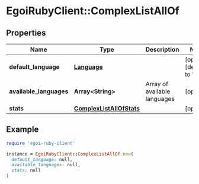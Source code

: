 # EgoiRubyClient::ComplexListAllOf

## Properties

| Name | Type | Description | Notes |
| ---- | ---- | ----------- | ----- |
| **default_language** | [**Language**](Language.md) |  | [optional][default to &#39;en&#39;] |
| **available_languages** | **Array&lt;String&gt;** | Array of available languages | [optional] |
| **stats** | [**ComplexListAllOfStats**](ComplexListAllOfStats.md) |  | [optional] |

## Example

```ruby
require 'egoi-ruby-client'

instance = EgoiRubyClient::ComplexListAllOf.new(
  default_language: null,
  available_languages: null,
  stats: null
)
```

